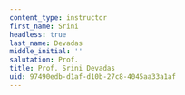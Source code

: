 ```yaml
---
content_type: instructor
first_name: Srini
headless: true
last_name: Devadas
middle_initial: ''
salutation: Prof.
title: Prof. Srini Devadas
uid: 97490edb-d1af-d10b-27c8-4045aa33a1af
---
```

